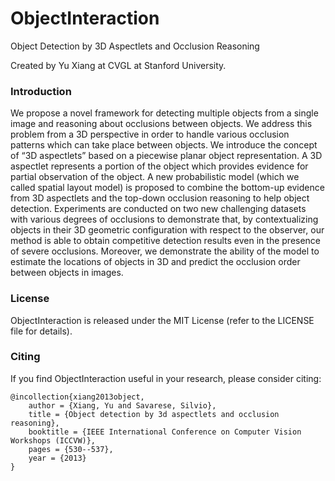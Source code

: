 # ObjectInteraction
Object Detection by 3D Aspectlets and Occlusion Reasoning

Created by Yu Xiang at CVGL at Stanford University.

### Introduction

We propose a novel framework for detecting multiple objects from a single image and reasoning about occlusions between objects. We address this problem from a 3D perspective in order to handle various occlusion patterns which can take place between objects. We introduce the concept of “3D aspectlets” based on a piecewise planar object representation. A 3D aspectlet represents a portion of the object
which provides evidence for partial observation of the object. A new probabilistic model (which we called spatial layout model) is proposed to combine the bottom-up evidence from 3D aspectlets and the top-down occlusion reasoning to help object detection. Experiments are conducted on two new challenging datasets with various degrees of occlusions to demonstrate that, by contextualizing objects in their 3D geometric configuration with respect to the observer, our method is able to obtain competitive detection results even in the presence of severe occlusions. Moreover, we demonstrate the ability of the model to estimate the locations of objects in 3D and predict the occlusion order between objects in images.

### License

ObjectInteraction is released under the MIT License (refer to the LICENSE file for details).

### Citing

If you find ObjectInteraction useful in your research, please consider citing:

    @incollection{xiang2013object,
        author = {Xiang, Yu and Savarese, Silvio},
        title = {Object detection by 3d aspectlets and occlusion reasoning},
        booktitle = {IEEE International Conference on Computer Vision Workshops (ICCVW)},
        pages = {530--537},
        year = {2013}
    }
